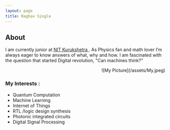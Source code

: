 ```yaml
---
layout: page
title: Raghav Singla
---
```

<h2>About</h2>
<p>I am currently junior  at <a href="http://www.nitkkr.ac.in/" >NIT Kurukshetra </a>.
As Physics fan and math lover I’m always eager to know answers 
of what, why and how. I am fascinated with the question that started Digital revolution, "Can machines think?"
</p>
<!--<img  src="/assets" alt="My picture" width="300" height="300" align="right">-->

<p align="right"> ![My Picture](/assets/My.jpeg)</p>

<h3> <b> My  Interests : </b></h3>
<ul> 
  <li>Quantum Computation </li>
  <li>Machine Learning</li>
  <li>Internet of Things </li>
  <li>RTL /logic design synthesis </li>
  <li>Photonic integrated circuits</li>
  <li>Digital Signal Processing </li>
 </ul>
  

